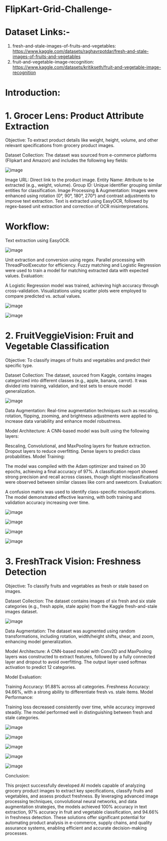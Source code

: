 # FlipKart-Grid-Challenge-


# Dataset Links:- 
1. fresh-and-stale-images-of-fruits-and-vegetables: https://www.kaggle.com/datasets/raghavrpotdar/fresh-and-stale-images-of-fruits-and-vegetables
2. fruit-and-vegetable-image-recognition: https://www.kaggle.com/datasets/kritikseth/fruit-and-vegetable-image-recognition



# **Introduction:**

# **1. Grocer Lens:** Product Attribute Extraction
Objective: To extract product details like weight, height, volume, and other relevant specifications from grocery product images.

Dataset Collection: The dataset was sourced from e-commerce platforms (Flipkart and Amazon) and includes the following key fields:

![image](https://github.com/user-attachments/assets/e6a19969-1d20-4491-82d2-25caa90291dd)


Image URL: Direct link to the product image.
Entity Name: Attribute to be extracted (e.g., weight, volume).
Group ID: Unique identifier grouping similar entities for classification.
Image Processing & Augmentation: Images were enhanced using rotation (0°, 90°, 180°, 270°) and contrast adjustments to improve text extraction. Text is extracted using EasyOCR, followed by regex-based unit extraction and correction of OCR misinterpretations.

# Workflow:

Text extraction using EasyOCR.

![image](https://github.com/user-attachments/assets/45194b9b-3cb7-43c8-9c1b-c2ba85fd1aeb)


Unit extraction and conversion using regex.
Parallel processing with ThreadPoolExecutor for efficiency.
Fuzzy matching and Logistic Regression were used to train a model for matching extracted data with expected values.
Evaluation:

A Logistic Regression model was trained, achieving high accuracy through cross-validation.
Visualizations using scatter plots were employed to compare predicted vs. actual values.

![image](https://github.com/user-attachments/assets/fda7781e-ffb8-43c1-ab38-7359c584b3ef)


![image](https://github.com/user-attachments/assets/fef88720-10d8-4c3b-a602-f3a6267e9053)

# **2. FruitVeggieVision:** Fruit and Vegetable Classification
Objective: To classify images of fruits and vegetables and predict their specific type.

Dataset Collection: The dataset, sourced from Kaggle, contains images categorized into different classes (e.g., apple, banana, carrot). It was divided into training, validation, and test sets to ensure model generalization.

![image](https://github.com/user-attachments/assets/502e48e4-e21d-4c0f-bc8b-cf0c70a42e22)


Data Augmentation: Real-time augmentation techniques such as rescaling, rotation, flipping, zooming, and brightness adjustments were applied to increase data variability and enhance model robustness.

Model Architecture: A CNN-based model was built using the following layers:

Rescaling, Convolutional, and MaxPooling layers for feature extraction.
Dropout layers to reduce overfitting.
Dense layers to predict class probabilities.
Model Training:

The model was compiled with the Adam optimizer and trained on 30 epochs, achieving a final accuracy of 97%.
A classification report showed strong precision and recall across classes, though slight misclassifications were observed between similar classes like corn and sweetcorn.
Evaluation:

A confusion matrix was used to identify class-specific misclassifications.
The model demonstrated effective learning, with both training and validation accuracy increasing over time.

![image](https://github.com/user-attachments/assets/2b6b8ee6-e7ce-4cd4-a2f9-2eaa124eb387)


![image](https://github.com/user-attachments/assets/33254372-228c-4f08-a8bb-151f98a39434)


![image](https://github.com/user-attachments/assets/1802f618-f703-42f7-b244-e6b074192f47)

![image](https://github.com/user-attachments/assets/9460b1fb-5868-458a-b246-7bfea26c1091)


# **3. FreshTrack Vision:** Freshness Detection
Objective: To classify fruits and vegetables as fresh or stale based on images.

Dataset Collection: The dataset contains images of six fresh and six stale categories (e.g., fresh apple, stale apple) from the Kaggle fresh-and-stale images dataset.

![image](https://github.com/user-attachments/assets/c82d2dcb-f4d9-413d-b7de-d46f0345962c)


Data Augmentation: The dataset was augmented using random transformations, including rotation, width/height shifts, shear, and zoom, enhancing model generalization.

Model Architecture: A CNN-based model with Conv2D and MaxPooling layers was constructed to extract features, followed by a fully connected layer and dropout to avoid overfitting. The output layer used softmax activation to predict 12 categories.

Model Evaluation:

Training Accuracy: 91.88% across all categories.
Freshness Accuracy: 94.66%, with a strong ability to differentiate fresh vs. stale items.
Model Performance:

Training loss decreased consistently over time, while accuracy improved steadily.
The model performed well in distinguishing between fresh and stale categories.

![image](https://github.com/user-attachments/assets/53014fa3-3556-48c8-adc8-020720183a03)


![image](https://github.com/user-attachments/assets/e481b99d-7e82-437f-b83f-4704943d87b4)


![image](https://github.com/user-attachments/assets/1e0e3889-1792-4404-a070-7f464079cee9)


![image](https://github.com/user-attachments/assets/14dc1daf-faab-40a0-9628-aa4bfb154e90)


![image](https://github.com/user-attachments/assets/dba3c181-7293-4cbe-99e3-2508dff222c1)



Conclusion:

This project successfully developed AI models capable of analyzing grocery product images to extract key specifications, classify fruits and vegetables, and assess product freshness. By leveraging advanced image processing techniques, convolutional neural networks, and data augmentation strategies, the models achieved 100% accuracy in text extraction, 97% accuracy in fruit and vegetable classification, and 94.66% in freshness detection. These solutions offer significant potential for automating product analysis in e-commerce, supply chains, and quality assurance systems, enabling efficient and accurate decision-making processes.
